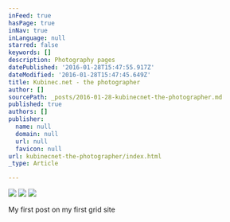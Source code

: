 ```yaml
---
inFeed: true
hasPage: true
inNav: true
inLanguage: null
starred: false
keywords: []
description: Photography pages
datePublished: '2016-01-28T15:47:55.917Z'
dateModified: '2016-01-28T15:47:45.649Z'
title: Kubinec.net - the photographer
author: []
sourcePath: _posts/2016-01-28-kubinecnet-the-photographer.md
published: true
authors: []
publisher:
  name: null
  domain: null
  url: null
  favicon: null
url: kubinecnet-the-photographer/index.html
_type: Article

---
```

![](https://the-grid-user-content.s3-us-west-2.amazonaws.com/4901825c-f13e-4962-82fe-941f19c4de13.jpg)
![](https://the-grid-user-content.s3-us-west-2.amazonaws.com/a255b450-7295-47aa-9f1c-509a1693a569.jpg)
![](https://the-grid-user-content.s3-us-west-2.amazonaws.com/03d62110-e849-4bfa-a7ca-9cbaf43edd9b.jpg)

My first post on my first grid site